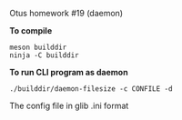 Otus homework #19 (daemon)

**To compile**
```
meson builddir
ninja -C builddir
```

**To run CLI program as daemon**
```
./builddir/daemon-filesize -c CONFILE -d
```

The config file in glib .ini format